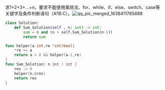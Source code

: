 求1+2+3+...+n，要求不能使用乘除法、for、while、if、else、switch、case等关键字及条件判断语句（A?B:C）。![qq_pic_merged_1638411765688](F:\markdown笔记\刷题\位运算\qq_pic_merged_1638411765688.jpg)  

```python
class Solution:
    def Sum_Solution(self , n: int) -> int:
        sum = n and (n + self.Sum_Solution(n-1))
        return sum
```

```go
func helper(a int,re *int)bool{
    *re += a
    return a > 0 && helper(a-1,re)
}
func Sum_Solution( n int ) int {
    res := 0
    helper(n,&res)
    return res
}
```

